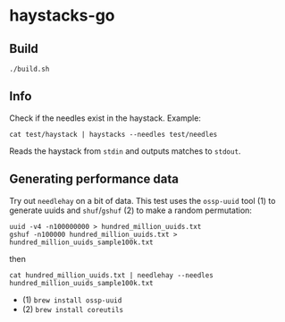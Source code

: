 # haystacks-go

## Build

    ./build.sh

## Info

Check if the needles exist in the haystack. Example:

    cat test/haystack | haystacks --needles test/needles

Reads the haystack from `stdin` and outputs matches to `stdout`.


## Generating performance data

Try out `needlehay` on a bit of data. This test uses the `ossp-uuid` tool (1) to generate uuids
and `shuf`/`gshuf` (2) to make a random permutation:

    uuid -v4 -n100000000 > hundred_million_uuids.txt
    gshuf -n100000 hundred_million_uuids.txt > hundred_million_uuids_sample100k.txt

then

    cat hundred_million_uuids.txt | needlehay --needles hundred_million_uuids_sample100k.txt


* (1) `brew install ossp-uuid`
* (2) `brew install coreutils`

